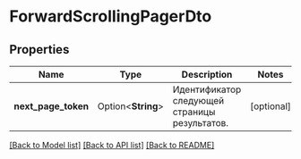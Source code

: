 # ForwardScrollingPagerDto

## Properties

Name | Type | Description | Notes
------------ | ------------- | ------------- | -------------
**next_page_token** | Option<**String**> | Идентификатор следующей страницы результатов. | [optional]

[[Back to Model list]](../README.md#documentation-for-models) [[Back to API list]](../README.md#documentation-for-api-endpoints) [[Back to README]](../README.md)


